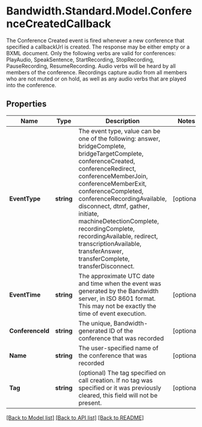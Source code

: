# Bandwidth.Standard.Model.ConferenceCreatedCallback
The Conference Created event is fired whenever a new conference that specified a callbackUrl is created. The response may be either empty or a BXML document. Only the following verbs are valid for conferences: PlayAudio, SpeakSentence, StartRecording, StopRecording, PauseRecording, ResumeRecording. Audio verbs will be heard by all members of the conference. Recordings capture audio from all members who are not muted or on hold, as well as any audio verbs that are played into the conference.

## Properties

Name | Type | Description | Notes
------------ | ------------- | ------------- | -------------
**EventType** | **string** | The event type, value can be one of the following: answer, bridgeComplete, bridgeTargetComplete, conferenceCreated, conferenceRedirect, conferenceMemberJoin, conferenceMemberExit, conferenceCompleted, conferenceRecordingAvailable, disconnect, dtmf, gather, initiate, machineDetectionComplete, recordingComplete, recordingAvailable, redirect, transcriptionAvailable, transferAnswer, transferComplete, transferDisconnect. | [optional] 
**EventTime** | **string** | The approximate UTC date and time when the event was generated by the Bandwidth server, in ISO 8601 format. This may not be exactly the time of event execution. | [optional] 
**ConferenceId** | **string** | The unique, Bandwidth-generated ID of the conference that was recorded | [optional] 
**Name** | **string** | The user-specified name of the conference that was recorded | [optional] 
**Tag** | **string** | (optional) The tag specified on call creation. If no tag was specified or it was previously cleared, this field will not be present. | [optional] 

[[Back to Model list]](../README.md#documentation-for-models) [[Back to API list]](../README.md#documentation-for-api-endpoints) [[Back to README]](../README.md)

